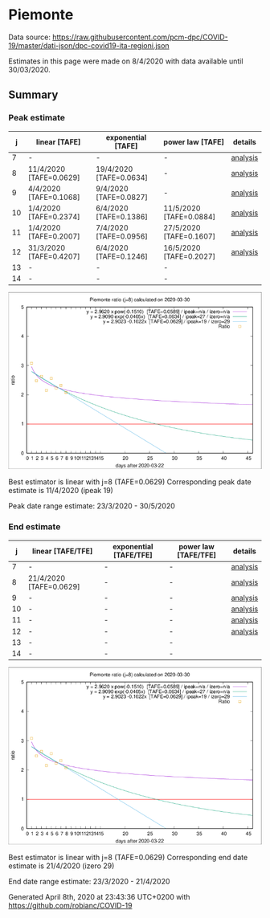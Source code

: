 # Piemonte


Data source: https://raw.githubusercontent.com/pcm-dpc/COVID-19/master/dati-json/dpc-covid19-ita-regioni.json

Estimates in this page were made on 8/4/2020 with data available until 30/03/2020.


## Summary 

### Peak estimate 
|j|linear [TAFE]|exponential [TAFE]|power law [TAFE]|details|
|---|----|-----------|---------|-------|
|7|-|-|-|[analysis](COVID-19_piemonte_j7_2020-03-30.md)|
|8|11/4/2020 [TAFE=0.0629]|19/4/2020 [TAFE=0.0634]|-|[analysis](COVID-19_piemonte_j8_2020-03-30.md)|
|9|4/4/2020 [TAFE=0.1068]|9/4/2020 [TAFE=0.0827]|-|[analysis](COVID-19_piemonte_j9_2020-03-30.md)|
|10|1/4/2020 [TAFE=0.2374]|6/4/2020 [TAFE=0.1386]|11/5/2020 [TAFE=0.0884]|[analysis](COVID-19_piemonte_j10_2020-03-30.md)|
|11|1/4/2020 [TAFE=0.2007]|7/4/2020 [TAFE=0.0956]|27/5/2020 [TAFE=0.1607]|[analysis](COVID-19_piemonte_j11_2020-03-30.md)|
|12|31/3/2020 [TAFE=0.4207]|6/4/2020 [TAFE=0.1246]|16/5/2020 [TAFE=0.2027]|[analysis](COVID-19_piemonte_j12_2020-03-30.md)|
|13|-|-|-||
|14|-|-|-||

![best peak estimate](COVID-19_piemonte_j8_2020-03-30.png)

Best estimator is linear with j=8 (TAFE=0.0629)
Corresponding peak date estimate is 11/4/2020 (ipeak 19)


Peak date range estimate: 23/3/2020 - 30/5/2020

### End estimate 
|j|linear [TAFE/TFE]|exponential [TAFE/TFE]|power law [TAFE/TFE]|details|
|---|----|-----------|---------|-------|
|7|-|-|-|[analysis](COVID-19_piemonte_j7_2020-03-30.md)|
|8|21/4/2020 [TAFE=0.0629]|-|-|[analysis](COVID-19_piemonte_j8_2020-03-30.md)|
|9|-|-|-|[analysis](COVID-19_piemonte_j9_2020-03-30.md)|
|10|-|-|-|[analysis](COVID-19_piemonte_j10_2020-03-30.md)|
|11|-|-|-|[analysis](COVID-19_piemonte_j11_2020-03-30.md)|
|12|-|-|-|[analysis](COVID-19_piemonte_j12_2020-03-30.md)|
|13|-|-|-||
|14|-|-|-||

![best zero estimate](COVID-19_piemonte_j8_2020-03-30.png)

Best estimator is linear with j=8 (TAFE=0.0629)
Corresponding end date estimate is 21/4/2020 (izero 29)


End date range estimate: 23/3/2020 - 21/4/2020

Generated April 8th, 2020 at 23:43:36 UTC+0200 with https://github.com/robianc/COVID-19
